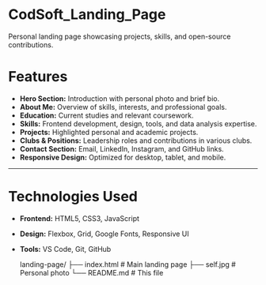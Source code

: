 # CodSoft_Landing_Page
Personal landing page showcasing projects, skills, and open-source contributions.
# Features

- **Hero Section:** Introduction with personal photo and brief bio.
- **About Me:** Overview of skills, interests, and professional goals.
- **Education:** Current studies and relevant coursework.
- **Skills:** Frontend development, design, tools, and data analysis expertise.
- **Projects:** Highlighted personal and academic projects.
- **Clubs & Positions:** Leadership roles and contributions in various clubs.
- **Contact Section:** Email, LinkedIn, Instagram, and GitHub links.
- **Responsive Design:** Optimized for desktop, tablet, and mobile.

---

# Technologies Used

- **Frontend:** HTML5, CSS3, JavaScript  
- **Design:** Flexbox, Grid, Google Fonts, Responsive UI  
- **Tools:** VS Code, Git, GitHub

  landing-page/
├── index.html # Main landing page
├── self.jpg # Personal photo
└── README.md # This file
